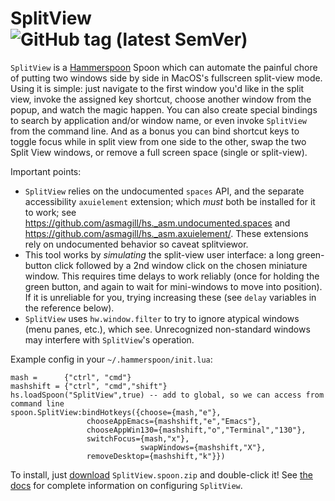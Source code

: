 # SplitView   ![GitHub tag (latest SemVer)](https://img.shields.io/github/tag/jdtsmith/SplitView.svg?label=Version)

`SplitView` is a [Hammerspoon](https://www.hammerspoon.org) Spoon which can automate the painful chore of putting two windows side by side in MacOS's fullscreen split-view mode.  Using it is simple: just navigate to the first window you'd like in the split view, invoke the assigned key shortcut, choose another window from the popup, and watch the magic happen. You can also create special bindings to search by application and/or window name, or even invoke `SplitView` from the command line.  And as a bonus you can bind shortcut keys to toggle focus while in split view from one side to the other, swap the two Split View windows, or remove a full screen space (single or split-view).

Important points:
* `SplitView` relies on the undocumented `spaces` API, and the separate accessibility `axuielement` extension; which _must_ both be installed for it to work; see https://github.com/asmagill/hs._asm.undocumented.spaces and https://github.com/asmagill/hs._asm.axuielement/.  These extensions rely on undocumented behavior so caveat splitviewor.
* This tool works by _simulating_ the split-view user interface: a long green-button click followed by a 2nd window click on the chosen miniature window.  This requires time delays to work reliably (once for holding the green button, and again to wait for mini-windows to move into position).  If it is unreliable for you, trying increasing these (see `delay` variables in the reference below).
* `SplitView` uses `hw.window.filter` to try to ignore atypical windows (menu panes, etc.), which see.  Unrecognized non-standard windows may interfere with `SplitView`'s operation.

Example config in your `~/.hammerspoon/init.lua`:
```
mash =      {"ctrl", "cmd"}
mashshift = {"ctrl", "cmd","shift"}
hs.loadSpoon("SplitView",true) -- add to global, so we can access from command line
spoon.SplitView:bindHotkeys({choose={mash,"e"},
			     chooseAppEmacs={mashshift,"e","Emacs"},
			     chooseAppWin130={mashshift,"o","Terminal","130"},
			     switchFocus={mash,"x"},
                             swapWindows={mashshift,"X"},
			     removeDesktop={mashshift,"k"}})
```

To install, just [download](https://github.com/jdtsmith/SplitView/releases/latest) `SplitView.spoon.zip` and double-click it!
See [the docs](http://htmlpreview.github.io/?https://github.com/jdtsmith/SplitView/blob/master/html/SplitView.html) for complete information on configuring `SplitView`.
